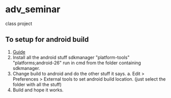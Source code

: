# adv_seminar
class project

## To setup for android build
1. [Guide](https://unity3d.com/learn/tutorials/topics/mobile-touch/building-your-unity-game-android-device-testing)
2. Install all the android stuff sdkmanager "platform-tools" "platforms;android-26" run in cmd from the folder containing sdkmanager.
3. Change build to android and do the other stuff it says.
	a. Edit > Preferences > External tools to set android build location. (just select the folder with all the stuff)
4. Build and hope it works.

